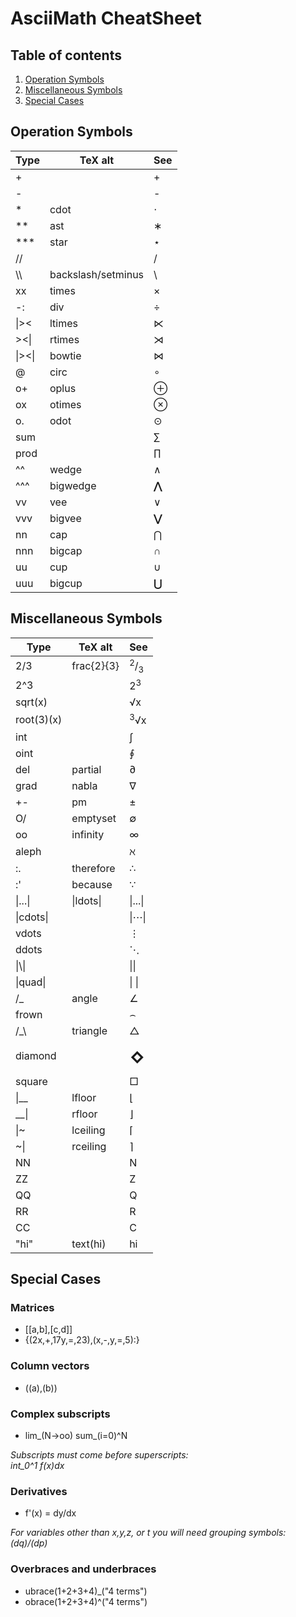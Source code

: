 # AsciiMath CheatSheet

## Table of contents

1. [Operation Symbols](#os)
1. [Miscellaneous Symbols](#ms)
1. [Special Cases](#sc)

## Operation Symbols<a name="os"></a>

| Type   | TeX alt            | See   |
| ------ | ------------------ | ----- |
| +      |                    | +     |
| -      |                    | -     |
| *      | cdot               | ⋅     |
| **     | ast                | ∗     |
| ***    | star               | ⋆     |
| //     |                    | /     |
| \\\\   | backslash/setminus | \\    |
| xx     | times              | ×     |
| -:     | div                | ÷     |
| \|><   | ltimes             | ⋉     |
| ><\|   | rtimes             | ⋊     |
| \|><\| | bowtie             | ⋈     |
| @      | circ               | ∘     |
| o+     | oplus              | ⊕     |
| ox     | otimes             | ⊗     |
| o.     | odot               | ⊙     |
| sum    |                    | ∑     |
| prod   |                    | ∏     |
| ^^     | wedge              | ∧     |
| ^^^    | bigwedge           | **⋀** |
| vv     | vee                | ∨     |
| vvv    | bigvee             | **⋁** |
| nn     | cap                | ⋂     |
| nnn    | bigcap             | **∩** |
| uu     | cup                | ∪     |
| uuu    | bigcup             | **⋃** |

## Miscellaneous Symbols<a name="ms"></a>

| Type       | TeX alt    | See                                   |
| ---------- | ---------- | ------------------------------------- |
| 2/3        | frac{2}{3} | <sup>2</sup>/<sub>3</sub>             |
| 2^3        |            | 2<sup>3</sup>                         |
| sqrt(x)    |            | √x                                    |
| root(3)(x) |            | <sup>3</sup>√x                        |
| int        |            | ∫                                     |
| oint       |            | ∮                                     |
| del        | partial    | ∂                                     |
| grad       | nabla      | ∇                                     |
| +-         | pm         | ±                                     |
| O/         | emptyset   | ∅                                     |
| oo         | infinity   | ∞                                     |
| aleph      |            | ℵ                                     |
| :.         | therefore  | ∴                                     |
| :'         | because    | ∵                                     |
| \|...\|    | \|ldots\|  | \|...\|                               |
| \|cdots\|  |            | \|⋯\|                                 |
| vdots      |            | ⋮                                     |
| ddots      |            | ⋱                                     |
| \|\\\|     |            | \|\|                                  |
| \|quad\|   |            | \| \|                                 |
| /_         | angle      | ∠                                     |
| frown      |            | ⌢                                     |
| /_\\       | triangle   | △                                     |
| diamond    |            | <div style="font-size: 40px;">⋄</div> |
| square     |            | □                                     |
| \|__       | lfloor     | ⌊                                     |
| __\|       | rfloor     | ⌋                                     |
| \|~        | lceiling   | ⌈                                     |
| ~\|        | rceiling   | ⌉                                     |
| NN         |            | N                                     |
| ZZ         |            | Z                                     |
| QQ         |            | Q                                     |
| RR         |            | R                                     |
| CC         |            | C                                     |
| "hi"       | text(hi)   | hi                                    |

## Special Cases<a name="sc"></a>

### Matrices

+ [[a,b],[c,d]]
+ {(2x,+,17y,=,23),(x,-,y,=,5):}

### Column vectors

+ ((a),(b))

### Complex subscripts

+ lim_(N->oo) sum_(i=0)^N

*Subscripts must come before superscripts:\
int_0^1 f(x)dx*

### Derivatives

+ f'(x) = dy/dx

*For variables other than x,y,z, or t you will need grouping symbols:\
(dq)/(dp)*

### Overbraces and underbraces

+ ubrace(1+2+3+4)_("4 terms")
+ obrace(1+2+3+4)^("4 terms")


